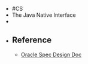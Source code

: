 - #CS
- The Java Native Interface
-
- ## Reference
	- [Oracle Spec Design Doc](https://docs.oracle.com/javase/6/docs/technotes/guides/jni/spec/design.html#wp16785)